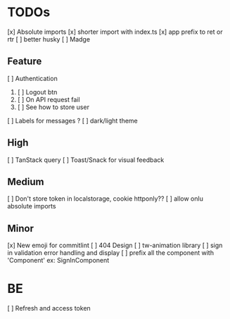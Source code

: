 # TODOs

[x] Absolute imports
[x] shorter import with index.ts
[x] app prefix to ret or rtr
[ ] better husky
[ ] Madge

## Feature

[ ] Authentication

1. [ ] Logout btn
2. [ ] On API request fail
3. [ ] See how to store user

[ ] Labels for messages ?
[ ] dark/light theme

## High

[ ] TanStack query
[ ] Toast/Snack for visual feedback

## Medium

[ ] Don't store token in localstorage, cookie httponly??
[ ] allow onlu absolute imports

## Minor

[x] New emoji for commitlint
[ ] 404 Design
[ ] tw-animation library
[ ] sign in validation error handling and display
[ ] prefix all the component with 'Component' ex: SignInComponent

# BE

[ ] Refresh and access token

